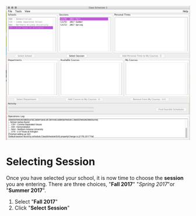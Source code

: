 ![Selecting Session](assets/3.png)
# Selecting Session
Once you have selected your school, it is now time to choose the **session** you are entering. There are three choices, "**Fall 2017**" "*Spring 2017*"or "**Summer 2017**". 
1. Select "**Fall 2017**" 
2. Click "**Select Session**"
